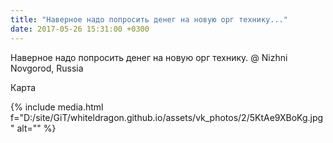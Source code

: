 ```yaml
---
title: "Наверное надо попросить денег на новую орг технику..."
date: 2017-05-26 15:31:00 +0300
---
```


Наверное надо попросить денег на новую орг технику. @ Nizhni Novgorod, Russia

Карта

{% include media.html f="D:/site/GiT/whiteldragon.github.io/assets/vk_photos/2/5KtAe9XBoKg.jpg" alt="" %}
